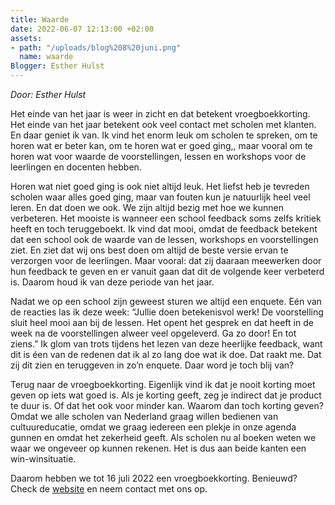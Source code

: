 ```yaml
---
title: Waarde
date: 2022-06-07 12:13:00 +02:00
assets:
- path: "/uploads/blog%208%20juni.png"
  name: waarde
Blogger: Esther Hulst
---
```


*Door: Esther Hulst*

Het einde van het jaar is weer in zicht en dat betekent vroegboekkorting. Het einde van het jaar betekent ook veel contact met scholen met klanten. En daar geniet ik van. Ik vind het enorm leuk om scholen te spreken, om te horen wat er beter kan, om te horen wat er goed ging,, maar vooral om te horen wat voor waarde de voorstellingen, lessen en workshops voor de leerlingen en docenten hebben. 

Horen wat niet goed ging is ook niet altijd leuk. Het liefst heb je tevreden scholen waar alles goed ging, maar van fouten kun je natuurlijk heel veel leren. En dat doen we ook. We zijn altijd bezig met hoe we kunnen verbeteren. Het mooiste is wanneer een school feedback soms zelfs kritiek heeft en toch teruggeboekt. Ik vind dat mooi, omdat de feedback betekent dat een school ook de waarde van de lessen, workshops en voorstellingen ziet. En ziet dat wij ons best doen om altijd de beste versie ervan te verzorgen voor de leerlingen. Maar vooral: dat zij daaraan meewerken door hun feedback te geven en er vanuit  gaan dat dit de volgende keer verbeterd is. Daarom houd ik van deze periode van het jaar.

Nadat we op een school zijn geweest sturen we altijd een enquete. Eén van de reacties las ik deze week: “Jullie doen betekenisvol werk! De voorstelling sluit heel mooi aan bij de lessen. Het opent het gesprek en dat heeft in de week na de voorstellingen alweer veel opgeleverd. Ga zo door! En tot ziens.” Ik glom van trots tijdens het lezen van deze heerlijke feedback, want dit is éen van de redenen dat ik al zo lang doe wat ik doe. Dat raakt me. Dat zij dit zien en teruggeven in zo’n enquete. Daar word je toch blij van?

Terug naar de vroegboekkorting. Eigenlijk vind ik dat je nooit korting moet geven op iets wat goed is. Als je korting geeft, zeg je indirect dat je product te duur is. Of dat het ook voor minder kan. Waarom dan toch korting geven? Omdat we alle scholen van Nederland graag willen bedienen van cultuureducatie, omdat we graag iedereen een plekje in onze agenda gunnen en omdat het zekerheid geeft. Als scholen nu al boeken weten we waar we ongeveer op kunnen rekenen. Het is dus aan beide kanten een win-winsituatie.

Daarom hebben we tot 16 juli 2022 een vroegboekkorting. Benieuwd? Check de [website](https://www.opde1sterij.nl/opde1sterij/actie/) en neem contact met ons op.